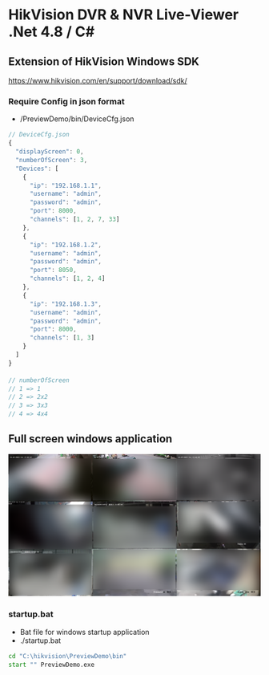 # HikVision DVR & NVR Live-Viewer .Net 4.8 / C#

## Extension of HikVision Windows SDK
https://www.hikvision.com/en/support/download/sdk/

### Require Config in json format
- /PreviewDemo/bin/DeviceCfg.json 

```javascript
// DeviceCfg.json 
{
  "displayScreen": 0,
  "numberOfScreen": 3,
  "Devices": [
    {
      "ip": "192.168.1.1",
      "username": "admin",
      "password": "admin",
      "port": 8000,
      "channels": [1, 2, 7, 33]
    },
    {
      "ip": "192.168.1.2",
      "username": "admin",
      "password": "admin",
      "port": 8050,
      "channels": [1, 2, 4]
    },
    {
      "ip": "192.168.1.3",
      "username": "admin",
      "password": "admin",
      "port": 8000,
      "channels": [1, 3]
    }
  ]
}

// numberOfScreen
// 1 => 1
// 2 => 2x2
// 3 => 3x3
// 4 => 4x4
```

## Full screen windows application
![screenshot](./screenshot.png)


### startup.bat
- Bat file for windows startup application
- ./startup.bat

```bat
cd "C:\hikvision\PreviewDemo\bin"
start "" PreviewDemo.exe
```